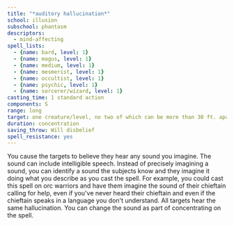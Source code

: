```yaml
---
title: "*auditory hallucination*"
school: illusion
subschool: phantasm
descriptors:
  - mind-affecting
spell_lists:
  - {name: bard, level: 1}
  - {name: magus, level: 1}
  - {name: medium, level: 1}
  - {name: mesmerist, level: 1}
  - {name: occultist, level: 1}
  - {name: psychic, level: 1}
  - {name: sorcerer/wizard, level: 1}
casting_time: 1 standard action
components: S
range: long
target: one creature/level, no two of which can be more than 30 ft. apart
duration: concentration
saving_throw: Will disbelief
spell_resistance: yes
---
```


You cause the targets to believe they hear any sound you imagine. The sound can include intelligible speech. Instead of precisely imagining a sound, you can identify a sound the subjects know and they imagine it doing what you describe as you cast the spell. For example, you could cast this spell on orc warriors and have them imagine the sound of their chieftain calling for help, even if you've never heard their chieftain and even if the chieftain speaks in a language you don't understand. All targets hear the same hallucination. You can change the sound as part of concentrating on the spell.

